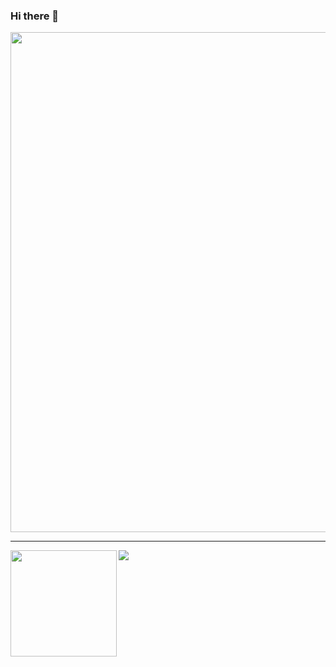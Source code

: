 ### Hi there 👋

<!--
**Cyber-President/Cyber-President** is a ✨ _special_ ✨ repository because its `README.md` (this file) appears on your GitHub profile.

Here are some ideas to get you started:

- 🔭 I’m currently working on ...
- 🌱 I’m currently learning ...
- 👯 I’m looking to collaborate on ...
- 🤔 I’m looking for help with ...
- 💬 Ask me about ...
- 📫 How to reach me: ...
- 😄 Pronouns: ...
- ⚡ Fun fact: ...
-->




<div>
  <img width=800 src="https://github-profile-trophy.vercel.app/?username=Cyber-President&column=8&theme=gruvbox&no-frame=true"/>
</div>

---

<div>
  <img height="170" align="left" src="https://github-readme-stats.vercel.app/api?username=Cyber-President&count_private=true&include_all_commits=true&theme=tokyonight" />
  <img src="https://github-readme-stats.vercel.app/api/top-langs/?username=Cyber-President&layout=compact&theme=tokyonight" />
</div>
